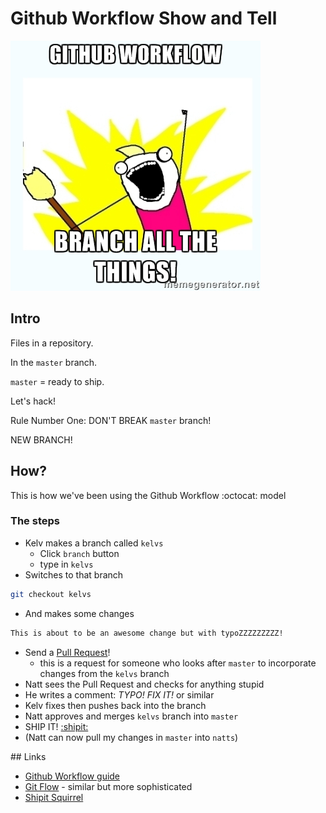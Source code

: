 Github Workflow Show and Tell
=============================

![Branch all the things](/images/branch-allthethings.jpg)

## Intro

Files in a repository.

In the `master` branch.

`master` = ready to ship.

Let's hack!

Rule Number One: DON'T BREAK `master` branch!

NEW BRANCH!

## How?
This is how we've been using the Github Workflow :octocat: model

### The steps
* Kelv makes a branch called `kelvs`
  * Click `branch` button
  * type in `kelvs`
* Switches to that branch
```bash
git checkout kelvs
```
* And makes some changes
```markdown
This is about to be an awesome change but with typoZZZZZZZZZ!
```
* Send a [Pull Request](https://github.bath.ac.uk/mnskchg/github-workflow-show-and-tell/pulls)!
  * this is a request for someone who looks after `master` to incorporate  changes from the `kelvs` branch
* Natt sees the Pull Request and checks for anything stupid
* He writes a comment: *TYPO! FIX IT!* or similar
* Kelv fixes then pushes back into the branch
* Natt approves and merges `kelvs` branch into `master`
* SHIP IT! [:shipit:](http://qr.ae/ogWaA)
* (Natt can now pull my changes in `master` into `natts`)

## Links
* [Github Workflow guide](https://guides.github.com/introduction/flow/index.html)
* [Git Flow](http://nvie.com/posts/a-successful-git-branching-model/) - similar but more sophisticated
* [Shipit Squirrel](https://www.quora.com/GitHub/What-is-the-significance-of-the-Ship-It-squirrel)




